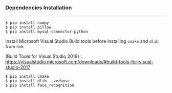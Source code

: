 ### Dependencies Installation
---

```
$ pip install numpy
$ pip install pillow
$ pip install mysql-connector-python
```

Install Microsoft Visual Studio Build tools before installing `cmake` and `dlib` from link 

(Build Tools for Visual Studio 2019) : 
https://visualstudio.microsoft.com/downloads/#build-tools-for-visual-studio-2017


```
$ pip install cmake
$ pip install dlib --verbose
$ pip install face_recognition
```